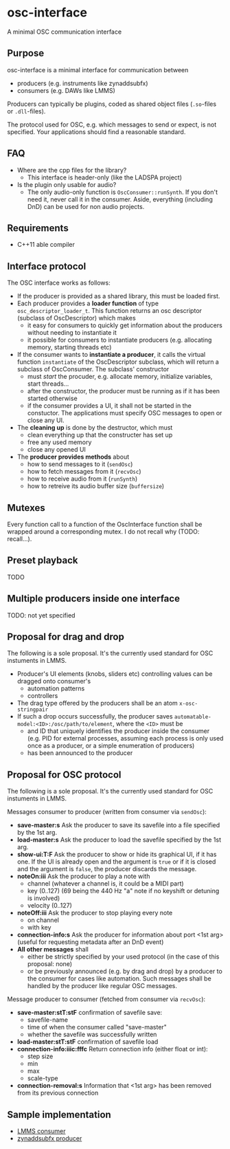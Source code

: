 # osc-interface
A minimal OSC communication interface

## Purpose
osc-interface is a minimal interface for communication between
* producers (e.g. instruments like zynaddsubfx)
* consumers (e.g. DAWs like LMMS)

Producers can typically be plugins, coded as shared object files (`.so`-files
or `.dll`-files).

The protocol used for OSC, e.g. which messages to send or expect, is not
specified. Your applications should find a reasonable standard.

## FAQ
* Where are the cpp files for the library?
  - This interface is header-only (like the LADSPA project)
* Is the plugin only usable for audio?
  - The only audio-only function is `OscConsumer::runSynth`. If you don't
    need it, never call it in the consumer. Aside, everything (including DnD)
    can be used for non audio projects.

## Requirements
* C++11 able compiler

## Interface protocol
The OSC interface works as follows:
* If the producer is provided as a shared library, this must be loaded first.
* Each producer provides a **loader function** of type
  `osc_descriptor_loader_t`. This function returns an osc descriptor (subclass
  of OscDescriptor) which makes
  - it easy for consumers to quickly get information about the producers
    without needing to instantiate it
  - it possible for consumers to instantiate producers (e.g. allocating
    memory, starting threads etc)
* If the consumer wants to **instantiate a producer**, it calls the virtual
  function `instantiate` of the OscDescriptor subclass, which will return
  a subclass of OscConsumer. The subclass' constructor
  - must *start* the procuder, e.g. allocate memory, initialize variables,
    start threads...
  - after the constructor, the producer must be running as if it has been
    started otherwise
  - if the consumer provides a UI, it shall not be started in the constuctor.
    The applications must specify OSC messages to open or close any UI.
* The **cleaning up** is done by the destructor, which must
  - clean everything up that the constructer has set up
  - free any used memory
  - close any opened UI
* The **producer provides methods** about
  - how to send messages to it (`sendOsc`)
  - how to fetch messages from it (`recvOsc`)
  - how to receive audio from it (`runSynth`)
  - how to retreive its audio buffer size (`buffersize`)

## Mutexes
Every function call to a function of the OscInterface function shall be
wrapped around a corresponding mutex. I do not recall why (TODO: recall...).

## Preset playback
TODO

## Multiple producers inside one interface
TODO: not yet specified

## Proposal for drag and drop
The following is a sole proposal. It's the currently used standard for OSC
instuments in LMMS.

* Producer's UI elements (knobs, sliders etc) controlling values can be
  dragged onto consumer's
  - automation patterns
  - controllers
* The drag type offered by the producers shall be an atom `x-osc-stringpair`
* If such a drop occurs successfully, the producer saves
  `automatable-model:<ID>:/osc/path/to/element`, where the `<ID>` must be
  - and ID that uniquely identifies the producer inside the consumer
    (e.g. PID for external processes, assuming each process is only used once
     as a producer, or a simple enumeration of producers)
  - has been announced to the producer

## Proposal for OSC protocol
The following is a sole proposal. It's the currently used standard for OSC
instuments in LMMS.

Messages consumer to producer (written from consumer via `sendOsc`):
* **save-master:s** Ask the producer to save its savefile into a file specified
  by the 1st arg.
* **load-master:s** Ask the producer to load the savefile specified by the 1st
  arg.
* **show-ui:T:F** Ask the producer to show or hide its graphical UI, if it has
  one. If the UI is already open and the argument is `true` or if it is closed
  and the argument is `false`, the producer discards the message.
* **noteOn:iii** Ask the producer to play a note with
  - channel (whatever a channel is, it could be a MIDI part)
  - key (0..127) (69 being the 440 Hz "a" note if no keyshift or detuning
                  is involved)
  - velocity (0..127)
* **noteOff:iii** Ask the producer to stop playing every note
  - on channel
  - with key
* **connection-info:s** Ask the producer for information about port <1st arg>
  (useful for requesting metadata after an DnD event)
* **All other messages** shall
  - either be strictly specified by your used protocol (in the case of this
    proposal: none)
  - or be previously announced (e.g. by drag and drop) by a producer to the
    consumer for cases like automation. Such messages shall be handled by
    the producer like regular OSC messages.

Message producer to consumer (fetched from consumer via `recvOsc`):
* **save-master:stT:stF** confirmation of savefile save:
  - savefile-name
  - time of when the consumer called "save-master"
  - whether the savefile was successfully written
* **load-master:stT:stF** confirmation of savefile load
* **connection-info:iiic:fffc** Return connection info (either float or int):
  - step size
  - min
  - max
  - scale-type
* **connection-removal:s** Information that <1st arg> has been removed from
  its previous connection

## Sample implementation

* [LMMS consumer](https://github.com/JohannesLorenz/lmms/tree/osc-plugin/plugins/oscinstrument)
* [zynaddsubfx producer](https://github.com/zynaddsubfx/zynaddsubfx/tree/osc-plugin/src/Output)

